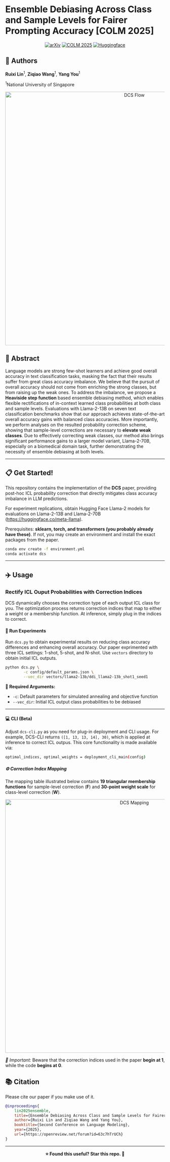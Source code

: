 # Ensemble Debiasing Across Class and Sample Levels for Fairer Prompting Accuracy [COLM 2025]

<div align="center">

[![arXiv](https://img.shields.io/badge/arXiv-2503.05157-brightgreen.svg)](https://arxiv.org/abs/2503.05157)
[![COLM 2025](https://img.shields.io/badge/COLM-2025-violet.svg)](https://openreview.net/forum?id=63c7hTrUCh)
[![Huggingface](https://img.shields.io/badge/🤗-HF-yellow)](https://huggingface.co/papers/2503.05157)

</div>

## 👥 Authors

**Ruixi Lin**<sup>1</sup>, **Ziqiao Wang**<sup>1</sup>, **Yang You**<sup>1</sup>

<sup>1</sup>National University of Singapore

<div align="center">
<img src="https://drive.google.com/uc?export=view&id=1lc1uIomdaS7JuHjiHdA07WO8AJETs0TM" alt="DCS Flow"  width="800"/>
</div>


## 📄 Abstract

Language models are strong few-shot learners and achieve good overall accuracy in text classification tasks, masking the fact that their results suffer from great class accuracy imbalance. We believe that the pursuit of overall accuracy should not come from enriching the strong classes, but from raising up the weak ones. To address the imbalance, we propose a **Heaviside step function** based ensemble debiasing method, which enables flexible rectifications of in-context learned class probabilities at both class and sample levels. Evaluations with Llama-2-13B on seven text classification benchmarks show that our approach achieves state-of-the-art overall accuracy gains with balanced class accuracies. More importantly, we perform analyses on the resulted probability correction scheme, showing that sample-level corrections are necessary to **elevate weak classes**. Due to effectively correcting weak classes, our method also brings significant performance gains to a larger model variant, Llama-2-70B, especially on a biomedical domain task, further demonstrating the necessity of ensemble debiasing at both levels.

---

## 📋 Get Started!

This repository contains the implementation of the **DCS** paper, providing post-hoc ICL probability correction that directly mitigates class accuracy imbalance in LLM predictions.

For experiment replications, obtain Hugging Face Llama-2 models for evaluations on Llama-2-13B and Llama-2-70B (https://huggingface.co/meta-llama).

Prerequisites: **sklearn, torch, and transformers (you probably already have these)**. If not, you may create an environment and install the exact packages from the paper.


```bash
conda env create -f environment.yml
conda activate dcs
```

---

## ✈️ Usage

### Rectify ICL Ouput Probabilities with Correction Indices

DCS dynamically chooses the correction type of each output ICL class for you. The optimization process returns correction indices that map to either a weight or a membership function. At inference, simply plug in the indices to correct.


#### 📘 Run Experiments

Run `dcs.py` to obtain experimental results on reducing class accuracy differences and enhancing overall accuracy. Our paper exprimented with three ICL settings: 1-shot, 5-shot, and N-shot. Use `vectors` directory to obtain initial ICL outputs.

```bash
python dcs.py \
		-c config/default_params.json \
		--vec_dir vectors/llama2-13b/ddi_llama2-13b_shot1_seed1
```

**🔴 Required Arguments:**
- `-c`: Default parameters for simulated annealing and objective function
- `--vec_dir`: Initial ICL output class probabilities to be debiased


---

#### 💻 CLI (Beta)

Adjust `dcs-cli.py` as you need for plug-in deployment and CLI usage. For example, DCS-CLI returns `([1, 13, 13, 14], 30)`, which is applied at inference to correct ICL outpus. This core functionality is made available via:

```bash
optimal_indices, optimal_weights = deployment_cli_main(config)
```

##### ⚙️ Correction Index Mapping

The mapping table illustrated below contains **19 triangular membership functions** for sample-level correction (**F**) and **30-point weight scale** for class-level correction (**W**).

<div align="center">
<img src="https://drive.google.com/uc?export=view&id=15Q12mov5GNIAj9ApMwFkmvdGueDYTStn" alt="DCS Mapping" width="800"/>
</div>


*🔵 Important:* Beware that the correction indices used in the paper **begin at 1**, while the code **begins at 0**.



## 📚 Citation

Please cite our paper if you make use of it.

```bibtex
@inproceedings{
	lin2025ensemble,
	title={Ensemble Debiasing Across Class and Sample Levels for Fairer Prompting Accuracy},
	author={Ruixi Lin and Ziqiao Wang and Yang You},
	booktitle={Second Conference on Language Modeling},
	year={2025},
	url={https://openreview.net/forum?id=63c7hTrUCh}
}
```

---

<div align="center">
<strong> ⭐ Found this useful? Star this repo. 🚀 </strong>
</div>




